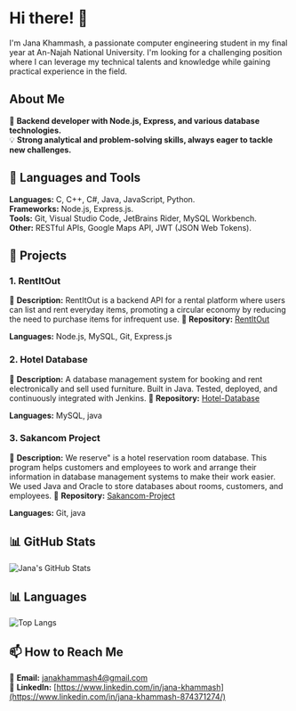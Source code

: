 # Hi there! 👋

I'm Jana Khammash, a passionate computer engineering student in my final year at An-Najah National University. I'm looking for a challenging position where I can leverage my technical talents and knowledge while gaining practical experience in the field.

## About Me

🌟 **Backend developer with Node.js, Express, and various database technologies.**  
💡 **Strong analytical and problem-solving skills, always eager to tackle new challenges.**

## 🚀 Languages and Tools

**Languages:** C, C++, C#, Java, JavaScript, Python.  
**Frameworks:** Node.js, Express.js.  
**Tools:** Git, Visual Studio Code, JetBrains Rider, MySQL Workbench.  
**Other:** RESTful APIs, Google Maps API, JWT (JSON Web Tokens).

## 🌟 Projects

### 1. RentItOut
📝 **Description:** RentItOut is a backend API for a rental platform where users can list and rent everyday items, promoting a circular economy by reducing the need to purchase items for infrequent use. 
📂 **Repository:** [RentItOut](https://github.com/JanaKhammash3/RentItOut)

**Languages:** Node.js, MySQL, Git, Express.js  

### 2. Hotel Database
📝 **Description:** A database management system for booking and rent electronically and sell used furniture. Built in Java. Tested, deployed, and continuously integrated with Jenkins. 
📂 **Repository:** [Hotel-Database](https://github.com/JanaKhammash3/Hotel-Database-)

**Languages:** MySQL, java 

### 3. Sakancom Project
📝 **Description:** We reserve" is a hotel reservation room database. This program helps customers and employees to work and arrange their information in database management systems to make their work easier. We used Java and Oracle to store databases about rooms, customers, and employees. 
📂 **Repository:** [Sakancom-Project](https://github.com/JanaKhammash3/Sakancom-Project)

**Languages:** Git, java  

## 📊 GitHub Stats

![Jana's GitHub Stats](https://github-readme-stats.vercel.app/api?username=JanaKhammash3&show_icons=true&theme=radical)
## 📊 Languages
![Top Langs](https://github-readme-stats.vercel.app/api/top-langs/?username=JanaKhammash3&layout=compact&theme=radical&langs_count=20&width=1000&height=600&count_private=true)

## 📫 How to Reach Me

📧 **Email:** [janakhammash4@gmail.com](mailto:janakhammash4@gmail.com)  
💼 **LinkedIn:** [https://www.linkedin.com/in/jana-khammash](https://www.linkedin.com/in/jana-khammash-874371274/)

